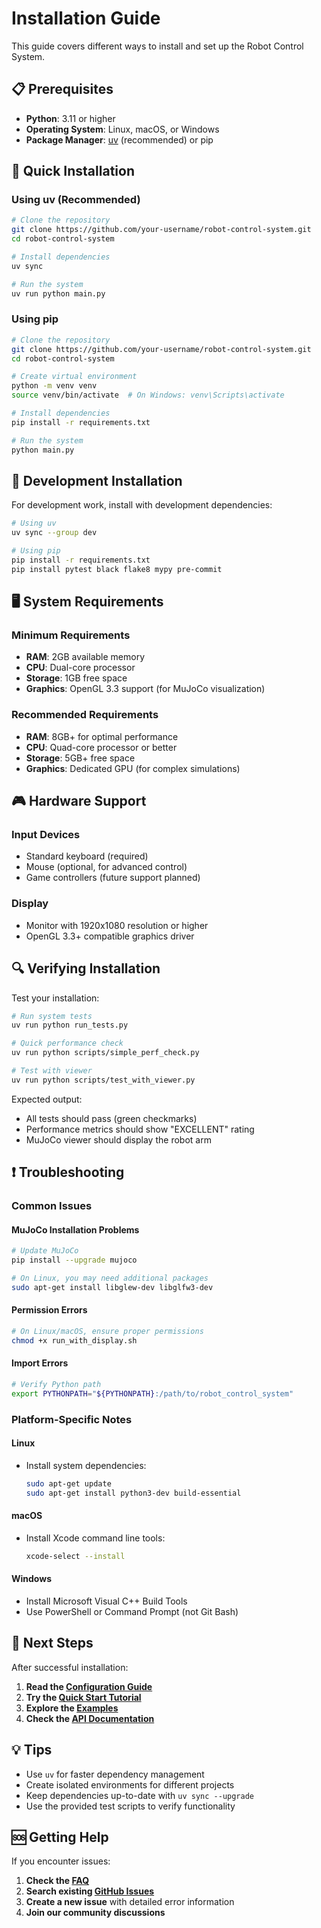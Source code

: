 # Installation Guide

This guide covers different ways to install and set up the Robot Control System.

## 📋 Prerequisites

- **Python**: 3.11 or higher
- **Operating System**: Linux, macOS, or Windows
- **Package Manager**: [uv](https://docs.astral.sh/uv/) (recommended) or pip

## 🚀 Quick Installation

### Using uv (Recommended)

```bash
# Clone the repository
git clone https://github.com/your-username/robot-control-system.git
cd robot-control-system

# Install dependencies
uv sync

# Run the system
uv run python main.py
```

### Using pip

```bash
# Clone the repository
git clone https://github.com/your-username/robot-control-system.git
cd robot-control-system

# Create virtual environment
python -m venv venv
source venv/bin/activate  # On Windows: venv\Scripts\activate

# Install dependencies
pip install -r requirements.txt

# Run the system
python main.py
```

## 🔧 Development Installation

For development work, install with development dependencies:

```bash
# Using uv
uv sync --group dev

# Using pip
pip install -r requirements.txt
pip install pytest black flake8 mypy pre-commit
```

## 🖥️ System Requirements

### Minimum Requirements
- **RAM**: 2GB available memory
- **CPU**: Dual-core processor
- **Storage**: 1GB free space
- **Graphics**: OpenGL 3.3 support (for MuJoCo visualization)

### Recommended Requirements
- **RAM**: 8GB+ for optimal performance
- **CPU**: Quad-core processor or better
- **Storage**: 5GB+ free space
- **Graphics**: Dedicated GPU (for complex simulations)

## 🎮 Hardware Support

### Input Devices
- Standard keyboard (required)
- Mouse (optional, for advanced control)
- Game controllers (future support planned)

### Display
- Monitor with 1920x1080 resolution or higher
- OpenGL 3.3+ compatible graphics driver

## 🔍 Verifying Installation

Test your installation:

```bash
# Run system tests
uv run python run_tests.py

# Quick performance check
uv run python scripts/simple_perf_check.py

# Test with viewer
uv run python scripts/test_with_viewer.py
```

Expected output:
- All tests should pass (green checkmarks)
- Performance metrics should show "EXCELLENT" rating
- MuJoCo viewer should display the robot arm

## ❗ Troubleshooting

### Common Issues

#### MuJoCo Installation Problems
```bash
# Update MuJoCo
pip install --upgrade mujoco

# On Linux, you may need additional packages
sudo apt-get install libglew-dev libglfw3-dev
```

#### Permission Errors
```bash
# On Linux/macOS, ensure proper permissions
chmod +x run_with_display.sh
```

#### Import Errors
```bash
# Verify Python path
export PYTHONPATH="${PYTHONPATH}:/path/to/robot_control_system"
```

### Platform-Specific Notes

#### Linux
- Install system dependencies:
  ```bash
  sudo apt-get update
  sudo apt-get install python3-dev build-essential
  ```

#### macOS
- Install Xcode command line tools:
  ```bash
  xcode-select --install
  ```

#### Windows
- Install Microsoft Visual C++ Build Tools
- Use PowerShell or Command Prompt (not Git Bash)

## 🚀 Next Steps

After successful installation:

1. **Read the [Configuration Guide](./configuration.md)**
2. **Try the [Quick Start Tutorial](../tutorials/quickstart.md)**
3. **Explore the [Examples](../../examples/)**
4. **Check the [API Documentation](../api/index.md)**

## 💡 Tips

- Use `uv` for faster dependency management
- Create isolated environments for different projects
- Keep dependencies up-to-date with `uv sync --upgrade`
- Use the provided test scripts to verify functionality

## 🆘 Getting Help

If you encounter issues:

1. **Check the [FAQ](./faq.md)**
2. **Search existing [GitHub Issues](https://github.com/your-username/robot-control-system/issues)**
3. **Create a new issue** with detailed error information
4. **Join our community discussions**